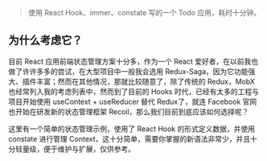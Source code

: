 > 使用 React Hook、immer、constate 写的一个 Todo 应用，耗时十分钟。

## 为什么考虑它？
目前 React 应用前端状态管理方案十分多，作为一个 React 爱好者，在以前我也做了许许多多的尝试，在大型项目中一般我会选用 Redux-Saga，因为它功能强大、插件丰富；然而在其他情况，那就比较随意了，除了传统的 Redux，MobX也经常列入我的考虑列表中，然而到了目前的 Hooks 时代，已经有太多的工程与项目开始使用 useContext + useReducer 替代 Redux了，就连 Facebook 官网也开始在研发新的状态管理框架 Recoil，那么我们目前到底应该如何选择呢？


这里有一个简单的状态管理示例，使用了 React Hook 的形式定义数据，并使用 constate 进行管理 Context，这十分简单，需要你掌握的新语法非常少，并且十分轻量级，便于维护与扩展，仅供参考。
